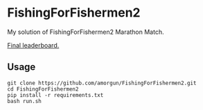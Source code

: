 # FishingForFishermen2
My solution of FishingForFishermen2 Marathon Match.

[Final leaderboard.](https://community.topcoder.com/longcontest/stats/?module=ViewOverview&rd=16978)

## Usage
```
git clone https://github.com/amorgun/FishingForFishermen2.git
cd FishingForFishermen2
pip install -r requirements.txt
bash run.sh
```
